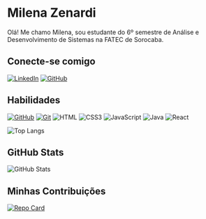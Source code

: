 # Milena Zenardi
Olá! 
Me chamo Milena, sou estudante do 6º semestre de Análise e Desenvolvimento de Sistemas na FATEC de Sorocaba. 
## Conecte-se comigo
[![LinkedIn](https://img.shields.io/badge/LinkedIn-191970?style=for-the-badge&logo=linkedin&logoColor=F0F8FF)](https://www.linkedin.com/in/milenazenardi/)
[![GitHub](https://img.shields.io/badge/GitHub-191970?style=for-the-badge&logo=GitHub&logoColor=F0F8FF)](https://github.com/MilenaZenardi)
## Habilidades
[![GitHub](https://img.shields.io/badge/GitHub-191970?style=for-the-badge&logo=GitHub&logoColor=F0F8FF)](https://docs.github.com/)
[![Git](https://img.shields.io/badge/Git-191970?style=for-the-badge&logo=Git&logoColor=F0F8FF)](https://git-scm.com/doc)
![HTML](https://img.shields.io/badge/HTML-191970?style=for-the-badge&logo=html5&logoColor=F0F8FF)
![CSS3](https://img.shields.io/badge/CSS3-191970?style=for-the-badge&logo=css3&logoColor=F0F8FF)
![JavaScript](https://img.shields.io/badge/JavaScript-191970?style=for-the-badge&logo=javascript&logoColor=F0F8FF)
![Java](https://img.shields.io/badge/Java-191970?style=for-the-badge&logo=java&logoColor=F0F8FF)
![React](https://img.shields.io/badge/React-191970?style=for-the-badge&logo=react&logoColor=F0F8FF)



![Top Langs](https://github-readme-stats-git-masterrstaa-rickstaa.vercel.app/api/top-langs/?username=milenazenardi&layout=compact&bg_color=000&border_color=191970&title_color=191970&text_color=FFF)

## GitHub Stats
![GitHub Stats](https://github-readme-stats.vercel.app/api?username=MilenaZenardi&theme=transparent&bg_color=000&border_color=191970&show_icons=true&icon_color=191970&title_color=191970&text_color=FFF)

## Minhas Contribuições
[![Repo Card](https://github-readme-stats.vercel.app/api/pin/?username=milenazenardi&repo=dio-lab-open-source&bg_color=000&border_color=191970&show_icons=true&icon_color=191970&title_color=191970&text_color=FFF)](https://github.com/MilenaZenardi/dio-lab-open-source)